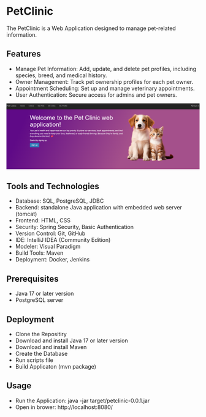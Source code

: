 # PetClinic
The PetClinic is a Web Application designed to manage pet-related information.

## Features
- Manage Pet Information: Add, update, and delete pet profiles, including species, breed, and medical history.
- Owner Management: Track pet ownership profiles for each pet owner.
- Appointment Scheduling: Set up and manage veterinary appointments.
- User Authentication: Secure access for admins and pet owners.

![Screenshot](https://github.com/Ainella/PetClinic/blob/main/Screen.png)

## Tools and Technologies
-	Database: SQL, PostgreSQL, JDBC  
-	Backend: standalone Java application with embedded web server (tomcat)   
-	Frontend: HTML, CSS  
-	Security: Spring Security, Basic Authentication   
-	Version Control: Git, GitHub   
-	IDE: IntelliJ IDEA (Community Edition)  
-	Modeler: Visual Paradigm  
-	Build Tools: Maven  
-	Deployment: Docker, Jenkins  

## Prerequisites
- Java 17 or later version
- PostgreSQL server

## Deployment
- Clone the Repositiry
- Download and install Java 17 or later version
- Download and install Maven 
- Create the Database
- Run scripts file
- Build Applicaton (mvn package)

## Usage
- Run the Application:  java -jar target/petclinic-0.0.1.jar
- Open in brower:  http://localhost:8080/


